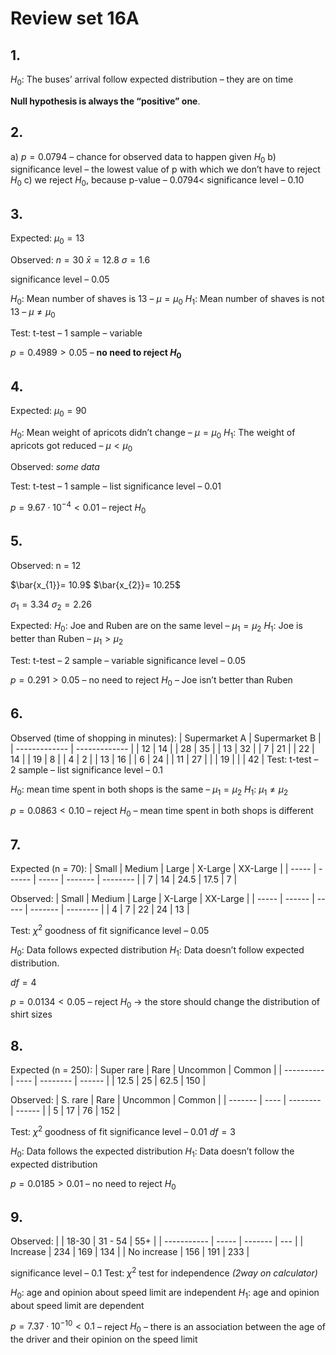 # Review set 16A

## 1.
$H_0$: The buses’ arrival follow expected distribution – they are on time

**Null hypothesis is always the “positive” one**.

## 2.
a) $p = 0.0794$ – chance for observed data to happen given $H_0$ 
b) significance level – the lowest value of p with which we don’t have to reject $H_0$
c) we reject $H_0$, because p-value – $0.0794 <$ significance level – 0.10

## 3.
Expected:
$\mu_{0}= 13$

Observed:
$n = 30$
$\bar{x} = 12.8$
$\sigma=1.6$

significance level – 0.05

$H_0$: Mean number of shaves is 13 – $\mu = \mu_{0}$
$H_1$: Mean number of shaves is not 13 – $\mu \neq \mu_0$

Test: t-test – 1 sample – variable

$p = 0.4989 > 0.05$ – **no need to reject $H_0$**

## 4.
Expected:
$\mu_{0} = 90$

$H_0$: Mean weight of apricots didn’t change – $\mu = \mu_0$
$H_1$: The weight of apricots got reduced – $\mu < \mu_0$

Observed: *some data*

Test: t-test – 1 sample – list
significance level – 0.01

$p = 9.67 \cdot 10^{-4} < 0.01$ – reject $H_0$

## 5.
Observed:
n = 12

$\bar{x_{1}}= 10.9$
$\bar{x_{2}}= 10.25$

$\sigma_{1}= 3.34$
$\sigma_{2}= 2.26$

Expected:
$H_0$: Joe and Ruben are on the same level – $\mu_{1}=\mu_{2}$
$H_1$: Joe is better than Ruben – $\mu_{1}>\mu_{2}$

Test: t-test – 2 sample – variable
significance level – 0.05

$p = 0.291 > 0.05$ – no need to reject $H_0$ – Joe isn’t better than Ruben

## 6.
Observed (time of shopping in minutes):
| Supermarket A | Supermarket B |
| ------------- | ------------- |
| 12            | 14            |
| 28            | 35            |
| 13            | 32            |
| 7             | 21            |
| 22            | 14            |
| 19            | 8             |
| 4             | 2             |
| 13            | 16            |
| 6             | 24            |
| 11            | 27            |
|               | 19            |
|               | 42            | 
Test: t-test – 2 sample – list
significance level – 0.1

$H_0$: mean time spent in both shops is the same – $\mu_{1}= \mu_{2}$
$H_1$: $\mu_{1} \neq \mu_{2}$

$p = 0.0863 < 0.10$ – reject $H_0$ – mean time spent in both shops is different

## 7.
Expected (n = 70):
| Small | Medium | Large | X-Large | XX-Large |
| ----- | ------ | ----- | ------- | -------- |
| 7     | 14     | 24.5  | 17.5    | 7        | 

Observed:
| Small | Medium | Large | X-Large | XX-Large |
| ----- | ------ | ----- | ------- | -------- |
| 4     | 7      | 22    | 24      | 13       | 


Test: $\chi^2$ goodness of fit
significance level – 0.05

$H_0$: Data follows expected distribution
$H_1$: Data doesn’t follow expected distribution.

$df = 4$

$p = 0.0134 < 0.05$ – reject $H_0$ → the store should change the distribution of shirt sizes

## 8.
Expected (n = 250):
| Super rare | Rare | Uncommon | Common |
| ---------- | ---- | -------- | ------ |
| 12.5       | 25   | 62.5     | 150    | 

Observed:
| S. rare | Rare | Uncommon | Common |
| ------- | ---- | -------- | ------ |
| 5       | 17   | 76       | 152    | 

Test: $\chi^2$ goodness of fit
significance level – 0.01
$df = 3$

$H_0$: Data follows the expected distribution
$H_1$: Data doesn’t follow the expected distribution

$p = 0.0185 > 0.01$ – no need to reject $H_0$

## 9.
Observed:
|             | 18-30 | 31 - 54 | 55+ |
| ----------- | ----- | ------- | --- |
| Increase    | 234   | 169     | 134 |
| No increase | 156   | 191     | 233 | 

significance level – 0.1
Test: $\chi^{2}$ test for independence *(2way on calculator)*

$H_0$: age and opinion about speed limit are independent
$H_1$: age and opinion about speed limit are dependent

$p = 7.37 \cdot 10^{-10} < 0.1$ – reject $H_0$ – there is an association between the age of the driver and their opinion on the speed limit
